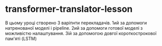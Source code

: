 # transformer-translator-lesson

В цьому уроці створено 3 варіпнти перекладачів. 1ий за допомоги натренованої моделі і pipeline. 2ий за допомоги готової моделі з можливістю налаштування. 3ій за допомогою довгої короткострокової пам'яті (LSTM)
